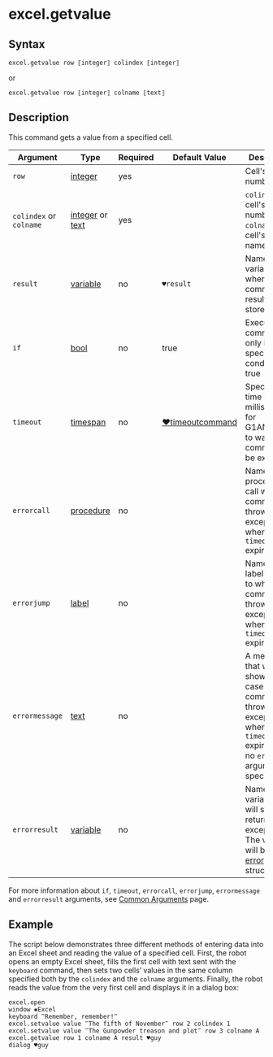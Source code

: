 # excel.getvalue

## Syntax

```G1ANT
excel.getvalue row ⟦integer⟧ colindex ⟦integer⟧
```

or

```G1ANT
excel.getvalue row ⟦integer⟧ colname ⟦text⟧
```

## Description

This command gets a value from a specified cell.

| Argument | Type | Required | Default Value | Description |
| -------- | ---- | -------- | ------------- | ----------- |
|`row`| [integer](../../G1ANT.Language/Structures/IntegerStructure.md) | yes |  | Cell's row number |
|`colindex` or `colname`| [integer](../../G1ANT.Language/Structures/IntegerStructure.md)  or [text](../../G1ANT.Language/Structures/TextStructure.md) | yes |  | `colindex`: cell's column number; `colname`: cell's column name |
| `result`       | [variable](../../G1ANT.Language/Structures/VariableStructure.md) | no       | `♥result`                                                   | Name of a variable where the command's result will be stored |
| `if`           | [bool](../../G1ANT.Language/Structures/BooleanStructure.md) | no       | true                                                        | Executes the command only if a specified condition is true   |
| `timeout`      | [timespan](../../G1ANT.Language/Structures/TimeSpanStructure.md) | no       | [♥timeoutcommand](../../G1ANT.Addon.Core/Variables/TimeoutCommandVariable.md) | Specifies time in milliseconds for G1ANT.Robot to wait for the command to be executed |
| `errorcall`    | [procedure](../../G1ANT.Language/Structures/ProcedureStructure.md) | no       |                                                             | Name of a procedure to call when the command throws an exception or when a given `timeout` expires |
| `errorjump`    | [label](../../G1ANT.Language/Structures/LabelStructure.md) | no       |                                                             | Name of the label to jump to when the command throws an exception or when a given `timeout` expires |
| `errormessage` | [text](../../G1ANT.Language/Structures/TextStructure.md) | no       |                                                             | A message that will be shown in case the command throws an exception or when a given `timeout` expires, and no `errorjump` argument is specified |
| `errorresult`  | [variable](../../G1ANT.Language/Structures/VariableStructure.md) | no       |                                                             | Name of a variable that will store the returned exception. The variable will be of [error](../../G1ANT.Language/Structures/ErrorStructure.md) structure  |

For more information about `if`, `timeout`, `errorcall`, `errorjump`, `errormessage` and `errorresult` arguments, see [Common Arguments](../../../appendices/common-arguments.md) page.

## Example

The script below demonstrates three different methods of entering data into an Excel sheet and reading the value of a specified cell. First, the robot opens an empty Excel sheet, fills the first cell with text sent with the `keyboard` command, then sets two cells’ values in the same column specified both by the `colindex` and the `colname` arguments. Finally, the robot reads the value from the very first cell and displays it in a dialog box:

```G1ANT
excel.open
window ✱Excel
keyboard ‴Remember, remember!‴
excel.setvalue value ‴The fifth of November‴ row 2 colindex 1
excel.setvalue value ‴The Gunpowder treason and plot‴ row 3 colname A
excel.getvalue row 1 colname A result ♥guy
dialog ♥guy
```
